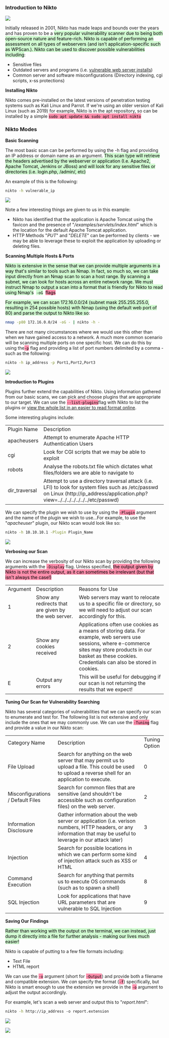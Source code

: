 ### Introduction to Nikto

![](https://assets.tryhackme.com/additional/web-enumeration-redux/nikto.png)

Initially released in 2001, Nikto has made leaps and bounds over the years and has proven to be a <mark style="background: #BBFABBA6;">very popular vulnerability scanner due to being both open-source nature and feature-rich. Nikto is capable of performing an assessment on all types of webservers (and isn't application-specific such as WPScan.). Nikto can be used to discover possible vulnerabilities including</mark>:

- Sensitive files
- Outdated servers and programs (i.e. [vulnerable web server installs](https://httpd.apache.org/security/vulnerabilities_24.html))
- Common server and software misconfigurations (Directory indexing, cgi scripts, x-ss protections)

**Installing Nikto**  

Nikto comes pre-installed on the latest versions of penetration testing systems such as Kali Linux and Parrot. If we're using an older version of Kali Linux (such as 2019) for example, Nikto is in the apt repository, so can be installed by a simple <mark style="background: #FF5582A6;">`sudo apt update && sudo apt install nikto`</mark>

### Nikto Modes

**Basic Scanning**

The most basic scan can be performed by using the -h flag and providing an IP address or domain name as an argument. <mark style="background: #BBFABBA6;">This scan type will retrieve the headers advertised by the webserver or application (I.e. Apache2, Apache Tomcat, Jenkins or JBoss) and will look for any sensitive files or directories (i.e. login.php, /admin/, etc)</mark>

An example of this is the following:

```bash
nikto -h vulnerable_ip
```

![](https://assets.tryhackme.com/additional/web-enumeration-redux/nikto/basic-scan.png)

Note a few interesting things are given to us in this example:

- Nikto has identified that the application is Apache Tomcat using the favicon and the presence of "_/examples/servlets/index.html_" which is the location for the default Apache Tomcat application.
- HTTP Methods "_PUT_" and "_DELETE_" can be performed by clients - we may be able to leverage these to exploit the application by uploading or deleting files.

**Scanning Multiple Hosts & Ports**

<mark style="background: #BBFABBA6;">Nikto is extensive in the sense that we can provide multiple arguments in a way that's similar to tools such as Nmap. In fact, so much so, we can take input directly from an Nmap scan to scan a host range. By scanning a subnet, we can look for hosts across an entire network range. We must instruct Nmap to output a scan into a format that is friendly for Nikto to read using Nmap's</mark>          <mark style="background: #BBFABBA6;">`-oG`</mark>  <mark style="background: #FF5582A6;">flags</mark>

<mark style="background: #BBFABBA6;">For example, we can scan 172.16.0.0/24 (subnet mask 255.255.255.0, resulting in 254 possible hosts) with Nmap (using the default web port of 80) and parse the output to Nikto like so</mark>:

```bash
nmap -p80 172.16.0.0/24 -oG - | nikto -h -
```

There are not many circumstances where we would use this other than when we have gained access to a network. A much more common scenario will be scanning multiple ports on one specific host. We can do this by using the<mark style="background: #FF5582A6;">`-p`</mark> flag and providing a list of port numbers delimited by a comma - such as the following:

```bash
nikto -h ip_address -p Port1,Port2,Port3
```

![](https://assets.tryhackme.com/additional/web-enumeration-redux/nikto/multiple-ports.png)

**Introduction to Plugins**

Plugins further extend the capabilities of Nikto. Using information gathered from our basic scans, we can pick and choose plugins that are appropriate to our target. We can use the <mark style="background: #FF5582A6;">`--list-plugins`</mark>flag with Nikto to list the plugins or [view the whole list in an easier to read format online](https://github.com/sullo/nikto/wiki/Plugin-list).

Some interesting plugins include:

|   |   |
|---|---|
|Plugin Name|Description|
|apacheusers|Attempt to enumerate Apache HTTP Authentication Users|
|cgi|Look for CGI scripts that we may be able to exploit|
|robots|Analyse the robots.txt file which dictates what files/folders we are able to navigate to|
|dir_traversal|Attempt to use a directory traversal attack (i.e. LFI) to look for system files such as /etc/passwd on Linux (http://ip_address/application.php?view=../../../../../../../etc/passwd)|

We can specify the plugin we wish to use by using the <mark style="background: #FF5582A6;">`-Plugin`</mark> argument and the name of the plugin we wish to use...For example, to use the "_apacheuser_" plugin, our Nikto scan would look like so:

```bash
nikto -h 10.10.10.1 -Plugin Plugin_Name
```

![](https://assets.tryhackme.com/additional/web-enumeration-redux/nikto/plugin-scan.png)

**Verbosing our Scan**

We can increase the verbosity of our Nikto scan by providing the following arguments with the    <mark style="background: #FF5582A6;">`-Display`</mark> flag. Unless specified, <mark style="background: #FF5582A6;">the output given by Nikto is not the entire output, as it can sometimes be irrelevant (but that isn't always the case!)</mark>

|   |   |   |
|---|---|---|
|Argument|Description|Reasons for Use|
|1|Show any redirects that are given by the web server.|Web servers may want to relocate us to a specific file or directory, so we will need to adjust our scan accordingly for this.|
|2|Show any cookies received|Applications often use cookies as a means of storing data. For example, web servers use sessions, where e-commerce sites may store products in our basket as these cookies. Credentials can also be stored in cookies.|
|E|Output any errors|This will be useful for debugging if our scan is not returning the results that we expect!|

**Tuning Our Scan for Vulnerability Searching**

Nikto has several categories of vulnerabilities that we can specify our scan to enumerate and test for. The following list is not extensive and only include the ones that we may commonly use. We can use the <mark style="background: #FF5582A6;">`-Tuning`</mark> flag and provide a value in our Nikto scan: 

|   |   |   |
|---|---|---|
|Category Name|Description|Tuning Option|
|File Upload|Search for anything on the web server that may permit us to upload a file. This could be used to upload a reverse shell for an application to execute.|0|
|Misconfigurations / Default Files|Search for common files that are sensitive (and shouldn't be accessible such as configuration files) on the web server.|2|
|Information Disclosure|Gather information about the web server or application (i.e. verison numbers, HTTP headers, or any information that may be useful to leverage in our attack later)|3|
|Injection|Search for possible locations in which we can perform some kind of injection attack such as XSS or HTML|4|
|Command Execution|Search for anything that permits us to execute OS commands (such as to spawn a shell)|8|
|SQL Injection|Look for applications that have URL parameters that are vulnerable to SQL Injection|9|

**Saving Our Findings**

<mark style="background: #BBFABBA6;">Rather than working with the output on the terminal, we can instead, just dump it directly into a file for further analysis - making our lives much easier!</mark>

Nikto is capable of putting to a few file formats including:

- Text File
- HTML report

We can use the <mark style="background: #FF5582A6;">`-o`</mark> argument (short for <mark style="background: #FF5582A6;">`-Output`</mark>) and provide both a filename and compatible extension. We _can_ specify the format (<mark style="background: #FF5582A6;">`-f`</mark>) specifically, but Nikto is smart enough to use the extension we provide in the <mark style="background: #FF5582A6;">`-o`</mark> argument to adjust the output accordingly.

For example, let's scan a web server and output this to "_report.html_":

```bash
nikto -h http://ip_address -o report.extension
```

![](https://assets.tryhackme.com/additional/web-enumeration-redux/nikto/html-command.png)

![](https://assets.tryhackme.com/additional/web-enumeration-redux/nikto/html-report.png)